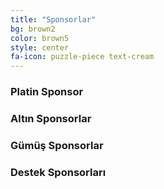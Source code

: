 ```yaml
---
title: "Sponsorlar"
bg: brown2
color: brown5
style: center
fa-icon: puzzle-piece text-cream
---
```


<h3>Platin Sponsor<h3>

<h3>Altın Sponsorlar<h3>

<h3>Gümüş Sponsorlar<h3>

<h3>Destek Sponsorları<h3>




